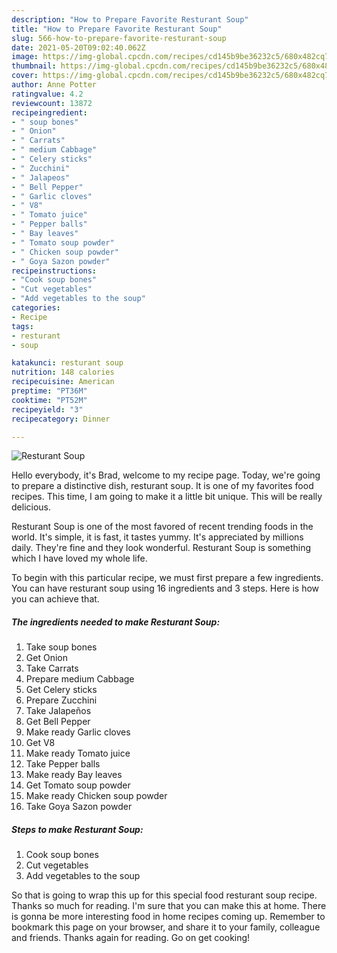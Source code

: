 ```yaml
---
description: "How to Prepare Favorite Resturant Soup"
title: "How to Prepare Favorite Resturant Soup"
slug: 566-how-to-prepare-favorite-resturant-soup
date: 2021-05-20T09:02:40.062Z
image: https://img-global.cpcdn.com/recipes/cd145b9be36232c5/680x482cq70/resturant-soup-recipe-main-photo.jpg
thumbnail: https://img-global.cpcdn.com/recipes/cd145b9be36232c5/680x482cq70/resturant-soup-recipe-main-photo.jpg
cover: https://img-global.cpcdn.com/recipes/cd145b9be36232c5/680x482cq70/resturant-soup-recipe-main-photo.jpg
author: Anne Potter
ratingvalue: 4.2
reviewcount: 13872
recipeingredient:
- " soup bones"
- " Onion"
- " Carrats"
- " medium Cabbage"
- " Celery sticks"
- " Zucchini"
- " Jalapeos"
- " Bell Pepper"
- " Garlic cloves"
- " V8"
- " Tomato juice"
- " Pepper balls"
- " Bay leaves"
- " Tomato soup powder"
- " Chicken soup powder"
- " Goya Sazon powder"
recipeinstructions:
- "Cook soup bones"
- "Cut vegetables"
- "Add vegetables to the soup"
categories:
- Recipe
tags:
- resturant
- soup

katakunci: resturant soup 
nutrition: 148 calories
recipecuisine: American
preptime: "PT36M"
cooktime: "PT52M"
recipeyield: "3"
recipecategory: Dinner

---
```



![Resturant Soup](https://img-global.cpcdn.com/recipes/cd145b9be36232c5/680x482cq70/resturant-soup-recipe-main-photo.jpg)

Hello everybody, it's Brad, welcome to my recipe page. Today, we're going to prepare a distinctive dish, resturant soup. It is one of my favorites food recipes. This time, I am going to make it a little bit unique. This will be really delicious.



Resturant Soup is one of the most favored of recent trending foods in the world. It's simple, it is fast, it tastes yummy. It's appreciated by millions daily. They're fine and they look wonderful. Resturant Soup is something which I have loved my whole life.


To begin with this particular recipe, we must first prepare a few ingredients. You can have resturant soup using 16 ingredients and 3 steps. Here is how you can achieve that.

<!--inarticleads1-->

##### The ingredients needed to make Resturant Soup:

1. Take  soup bones
1. Get  Onion
1. Take  Carrats
1. Prepare  medium Cabbage
1. Get  Celery sticks
1. Prepare  Zucchini
1. Take  Jalapeños
1. Get  Bell Pepper
1. Make ready  Garlic cloves
1. Get  V8
1. Make ready  Tomato juice
1. Take  Pepper balls
1. Make ready  Bay leaves
1. Get  Tomato soup powder
1. Make ready  Chicken soup powder
1. Take  Goya Sazon powder




<!--inarticleads2-->

##### Steps to make Resturant Soup:

1. Cook soup bones
1. Cut vegetables
1. Add vegetables to the soup




So that is going to wrap this up for this special food resturant soup recipe. Thanks so much for reading. I'm sure that you can make this at home. There is gonna be more interesting food in home recipes coming up. Remember to bookmark this page on your browser, and share it to your family, colleague and friends. Thanks again for reading. Go on get cooking!
